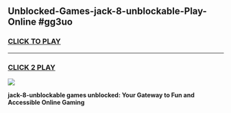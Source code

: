 
## Unblocked-Games-jack-8-unblockable-Play-Online #gg3uo
<h3>
<a href="https://news.freeplayer.one?title=jack-8-unblockable&ref=3">CLICK TO PLAY</a></h3>
<hr>

<h3>
<a href="https://news.freeplayer.one?title=jack-8-unblockable&ref=3">CLICK 2 PLAY</a>
  
</h3>

<a href="https://news.freeplayer.one?title=jack-8-unblockable&ref=3"><img src="https://clearcache.store/games.png"></a>


**jack-8-unblockable games unblocked: Your Gateway to Fun and Accessible Online Gaming**
